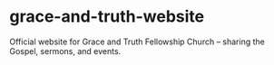 # grace-and-truth-website
Official website for Grace and Truth Fellowship Church – sharing the Gospel, sermons, and events.
